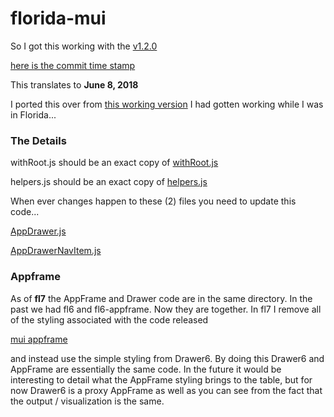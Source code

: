 # florida-mui

So I got this working with the
[v1.2.0](https://github.com/mui-org/material-ui/releases/tag/v1.2.0)

[here is the commit time stamp](https://github.com/mui-org/material-ui/commit/4ff3588dd268a83704cc55bfdbddb935c2f130ec)

This translates to **June 8, 2018**

I ported this over from
[this working version](https://github.com/stormasm/react-router-mui)
I had gotten working while I was in Florida...

### The Details

withRoot.js should be an exact copy of
[withRoot.js](https://github.com/mui-org/material-ui/blob/master/examples/create-react-app/src/withRoot.js)

helpers.js should be an exact copy of
[helpers.js](https://github.com/mui-org/material-ui/blob/master/docs/src/modules/utils/helpers.js)

When ever changes happen to these (2) files you need to update this code...

[AppDrawer.js](https://github.com/mui-org/material-ui/commits/master/docs/src/modules/components/AppDrawer.js)

[AppDrawerNavItem.js](https://github.com/mui-org/material-ui/commits/master/docs/src/modules/components/AppDrawerNavItem.js)

### Appframe

As of **fl7** the AppFrame and Drawer code are in the same directory.
In the past we had fl6 and fl6-appframe.  Now they are together.
In fl7 I remove all of the styling associated with the code
released

[mui appframe](https://github.com/mui-org/material-ui/commits/master/docs/src/modules/components/AppFrame.js)

and instead use the simple styling from Drawer6.  By doing this Drawer6
and AppFrame are essentially the same code.  In the future it would
be interesting to detail what the AppFrame styling brings to the table,
but for now Drawer6 is a proxy AppFrame as well as you can see from
the fact that the output / visualization is the same.
